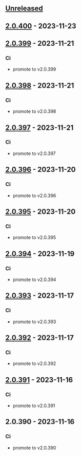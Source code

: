 <a name="unreleased"></a>
## [Unreleased]


<a name="2.0.400"></a>
## [2.0.400] - 2023-11-23

<a name="2.0.399"></a>
## [2.0.399] - 2023-11-21
### Ci
- promote to v2.0.399


<a name="2.0.398"></a>
## [2.0.398] - 2023-11-21
### Ci
- promote to v2.0.398


<a name="2.0.397"></a>
## [2.0.397] - 2023-11-21
### Ci
- promote to v2.0.397


<a name="2.0.396"></a>
## [2.0.396] - 2023-11-20
### Ci
- promote to v2.0.396


<a name="2.0.395"></a>
## [2.0.395] - 2023-11-20
### Ci
- promote to v2.0.395


<a name="2.0.394"></a>
## [2.0.394] - 2023-11-19
### Ci
- promote to v2.0.394


<a name="2.0.393"></a>
## [2.0.393] - 2023-11-17
### Ci
- promote to v2.0.393


<a name="2.0.392"></a>
## [2.0.392] - 2023-11-17
### Ci
- promote to v2.0.392


<a name="2.0.391"></a>
## [2.0.391] - 2023-11-16
### Ci
- promote to v2.0.391


<a name="2.0.390"></a>
## 2.0.390 - 2023-11-16
### Ci
- promote to v2.0.390


[Unreleased]: https://gitlab.industrysoftware.automation.siemens.com/caas-ops/fleet/aws-usea1-qa-qa/compare/2.0.400...HEAD
[2.0.400]: https://gitlab.industrysoftware.automation.siemens.com/caas-ops/fleet/aws-usea1-qa-qa/compare/2.0.399...2.0.400
[2.0.399]: https://gitlab.industrysoftware.automation.siemens.com/caas-ops/fleet/aws-usea1-qa-qa/compare/2.0.398...2.0.399
[2.0.398]: https://gitlab.industrysoftware.automation.siemens.com/caas-ops/fleet/aws-usea1-qa-qa/compare/2.0.397...2.0.398
[2.0.397]: https://gitlab.industrysoftware.automation.siemens.com/caas-ops/fleet/aws-usea1-qa-qa/compare/2.0.396...2.0.397
[2.0.396]: https://gitlab.industrysoftware.automation.siemens.com/caas-ops/fleet/aws-usea1-qa-qa/compare/2.0.395...2.0.396
[2.0.395]: https://gitlab.industrysoftware.automation.siemens.com/caas-ops/fleet/aws-usea1-qa-qa/compare/2.0.394...2.0.395
[2.0.394]: https://gitlab.industrysoftware.automation.siemens.com/caas-ops/fleet/aws-usea1-qa-qa/compare/2.0.393...2.0.394
[2.0.393]: https://gitlab.industrysoftware.automation.siemens.com/caas-ops/fleet/aws-usea1-qa-qa/compare/2.0.392...2.0.393
[2.0.392]: https://gitlab.industrysoftware.automation.siemens.com/caas-ops/fleet/aws-usea1-qa-qa/compare/2.0.391...2.0.392
[2.0.391]: https://gitlab.industrysoftware.automation.siemens.com/caas-ops/fleet/aws-usea1-qa-qa/compare/2.0.390...2.0.391

